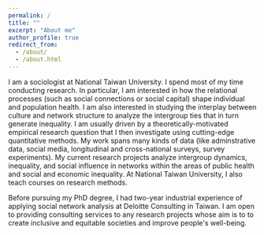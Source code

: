 ```yaml
---
permalink: /
title: ""
excerpt: "About me"
author_profile: true
redirect_from: 
  - /about/
  - /about.html
---
```


I am a sociologist at National Taiwan University. I spend most of my time conducting research. In particular, I am interested in how the relational processes (such as social connections or social capital) shape individual and population health. I am also interested in studying the interplay between culture and network structure to analyze the intergroup ties that in turn generate inequality. I am usually driven by a theoretically-motivated empirical research question that I then investigate using cutting-edge quantitative methods. My work spans many kinds of data (like adminstrative data, social media, longitudinal and cross-national surveys, survey experiments). My current research projects analyze intergroup dynamics, inequality, and social influence in networks within the areas of public health and social and economic inequality. At National Taiwan University, I also teach courses on research methods.

Before pursuing my PhD degree, I had two-year industrial experience of applying social network analysis at Deloitte Consulting in Taiwan. I am open to providing consulting services to any research projects whose aim is to to create inclusive and equitable societies and improve people's well-being.
